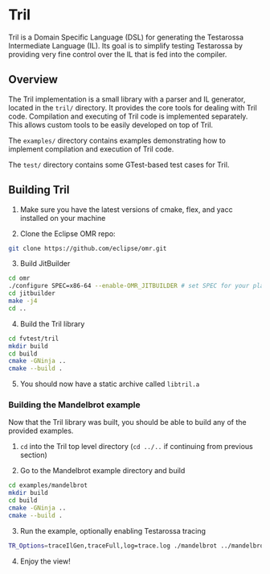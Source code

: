 # Tril

Tril is a Domain Specific Language (DSL) for generating the Testarossa
Intermediate Language (IL). Its goal is to simplify testing Testarossa by
providing very fine control over the IL that is fed into the compiler.

## Overview

The Tril implementation is a small library with a parser and IL generator,
located in the `tril/` directory. It provides the core tools for dealing with
Tril code. Compilation and executing of Tril code is implemented separately.
This allows custom tools to be easily developed on top of Tril.

The `examples/` directory contains examples demonstrating how to implement
compilation and execution of Tril code.

The `test/` directory contains some GTest-based test cases for Tril.

## Building Tril

1. Make sure you have the latest versions of cmake, flex, and yacc installed
on your machine

2. Clone the Eclipse OMR repo:

```sh
git clone https://github.com/eclipse/omr.git
```

3. Build JitBuilder

```sh
cd omr
./configure SPEC=x86-64 --enable-OMR_JITBUILDER # set SPEC for your platfrom
cd jitbuilder
make -j4
cd ..
```

4. Build the Tril library

```sh
cd fvtest/tril
mkdir build
cd build
cmake -GNinja ..
cmake --build .
```

5. You should now have a static archive called `libtril.a`

### Building the Mandelbrot example

Now that the Tril library was built, you should be able to build any of the
provided examples.

1. `cd` into the Tril top level directory (`cd ../..` if continuing from
   previous section)

2. Go to the Mandelbrot example directory and build

```sh
cd examples/mandelbrot
mkdir build
cd build
cmake -GNinja ..
cmake --build .
```

3. Run the example, optionally enabling Testarossa tracing

```sh
TR_Options=traceIlGen,traceFull,log=trace.log ./mandelbrot ../mandelbrot.tril
```

4. Enjoy the view!
